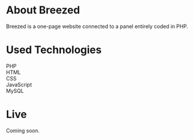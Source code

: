 # About Breezed

Breezed is a one-page website connected to a panel entirely coded in PHP.

# Used Technologies

PHP<br>
HTML<br>
CSS<br>
JavaScript<br>
MySQL<br>

# Live

Coming soon.
